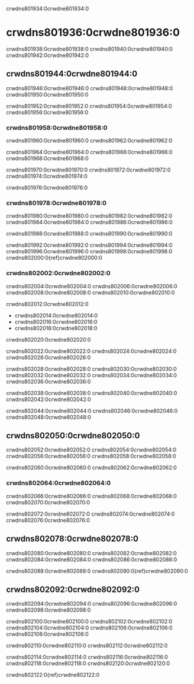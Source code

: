 crwdns801934:0crwdne801934:0
# crwdns801936:0crwdne801936:0

crwdns801938:0crwdne801938:0 crwdns801940:0crwdne801940:0 crwdns801942:0crwdne801942:0

## crwdns801944:0crwdne801944:0

crwdns801946:0crwdne801946:0 crwdns801948:0crwdne801948:0 crwdns801950:0crwdne801950:0

crwdns801952:0crwdne801952:0 crwdns801954:0crwdne801954:0 crwdns801956:0crwdne801956:0

### crwdns801958:0crwdne801958:0

crwdns801960:0crwdne801960:0 crwdns801962:0crwdne801962:0

crwdns801964:0crwdne801964:0 crwdns801966:0crwdne801966:0 crwdns801968:0crwdne801968:0

crwdns801970:0crwdne801970:0 crwdns801972:0crwdne801972:0 crwdns801974:0crwdne801974:0

crwdns801976:0crwdne801976:0

### crwdns801978:0crwdne801978:0

crwdns801980:0crwdne801980:0 crwdns801982:0crwdne801982:0 crwdns801984:0crwdne801984:0 crwdns801986:0crwdne801986:0

crwdns801988:0crwdne801988:0 crwdns801990:0crwdne801990:0

crwdns801992:0crwdne801992:0 crwdns801994:0crwdne801994:0 crwdns801996:0crwdne801996:0 crwdns801998:0crwdne801998:0 crwdns802000:0{ref}crwdne802000:0

### crwdns802002:0crwdne802002:0

crwdns802004:0crwdne802004:0 crwdns802006:0crwdne802006:0 crwdns802008:0crwdne802008:0 crwdns802010:0crwdne802010:0

crwdns802012:0crwdne802012:0
- crwdns802014:0crwdne802014:0
- crwdns802016:0crwdne802016:0
- crwdns802018:0crwdne802018:0

crwdns802020:0crwdne802020:0

crwdns802022:0crwdne802022:0 crwdns802024:0crwdne802024:0 crwdns802026:0crwdne802026:0

crwdns802028:0crwdne802028:0 crwdns802030:0crwdne802030:0 crwdns802032:0crwdne802032:0 crwdns802034:0crwdne802034:0 crwdns802036:0crwdne802036:0
<!--- Link to the activism chapter, section on advocating for open practice, when we've written it -->

crwdns802038:0crwdne802038:0 crwdns802040:0crwdne802040:0 crwdns802042:0crwdne802042:0

crwdns802044:0crwdne802044:0 crwdns802046:0crwdne802046:0 crwdns802048:0crwdne802048:0

## crwdns802050:0crwdne802050:0

crwdns802052:0crwdne802052:0 crwdns802054:0crwdne802054:0 crwdns802056:0crwdne802056:0 crwdns802058:0crwdne802058:0

crwdns802060:0crwdne802060:0 crwdns802062:0crwdne802062:0

### crwdns802064:0crwdne802064:0

crwdns802066:0crwdne802066:0 crwdns802068:0crwdne802068:0 crwdns802070:0crwdne802070:0

crwdns802072:0crwdne802072:0 crwdns802074:0crwdne802074:0 crwdns802076:0crwdne802076:0

## crwdns802078:0crwdne802078:0

crwdns802080:0crwdne802080:0 crwdns802082:0crwdne802082:0 crwdns802084:0crwdne802084:0 crwdns802086:0crwdne802086:0

crwdns802088:0crwdne802088:0 crwdns802090:0{ref}crwdne802090:0

## crwdns802092:0crwdne802092:0

crwdns802094:0crwdne802094:0 crwdns802096:0crwdne802096:0 crwdns802098:0crwdne802098:0

crwdns802100:0crwdne802100:0 crwdns802102:0crwdne802102:0 crwdns802104:0crwdne802104:0 crwdns802106:0crwdne802106:0 crwdns802108:0crwdne802108:0

crwdns802110:0crwdne802110:0 crwdns802112:0crwdne802112:0

crwdns802114:0crwdne802114:0 crwdns802116:0crwdne802116:0 crwdns802118:0crwdne802118:0 crwdns802120:0crwdne802120:0

crwdns802122:0{ref}crwdne802122:0
